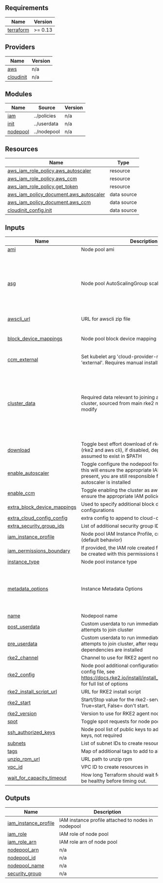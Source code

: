<!-- BEGIN_TF_DOCS -->
## Requirements

| Name | Version |
|------|---------|
| <a name="requirement_terraform"></a> [terraform](#requirement\_terraform) | >= 0.13 |

## Providers

| Name | Version |
|------|---------|
| <a name="provider_aws"></a> [aws](#provider\_aws) | n/a |
| <a name="provider_cloudinit"></a> [cloudinit](#provider\_cloudinit) | n/a |

## Modules

| Name | Source | Version |
|------|--------|---------|
| <a name="module_iam"></a> [iam](#module\_iam) | ../policies | n/a |
| <a name="module_init"></a> [init](#module\_init) | ../userdata | n/a |
| <a name="module_nodepool"></a> [nodepool](#module\_nodepool) | ../nodepool | n/a |

## Resources

| Name | Type |
|------|------|
| [aws_iam_role_policy.aws_autoscaler](https://registry.terraform.io/providers/hashicorp/aws/latest/docs/resources/iam_role_policy) | resource |
| [aws_iam_role_policy.aws_ccm](https://registry.terraform.io/providers/hashicorp/aws/latest/docs/resources/iam_role_policy) | resource |
| [aws_iam_role_policy.get_token](https://registry.terraform.io/providers/hashicorp/aws/latest/docs/resources/iam_role_policy) | resource |
| [aws_iam_policy_document.aws_autoscaler](https://registry.terraform.io/providers/hashicorp/aws/latest/docs/data-sources/iam_policy_document) | data source |
| [aws_iam_policy_document.aws_ccm](https://registry.terraform.io/providers/hashicorp/aws/latest/docs/data-sources/iam_policy_document) | data source |
| [cloudinit_config.init](https://registry.terraform.io/providers/hashicorp/cloudinit/latest/docs/data-sources/config) | data source |

## Inputs

| Name | Description | Type | Default | Required |
|------|-------------|------|---------|:--------:|
| <a name="input_ami"></a> [ami](#input\_ami) | Node pool ami | `string` | `""` | no |
| <a name="input_asg"></a> [asg](#input\_asg) | Node pool AutoScalingGroup scaling definition | <pre>object({<br>    min                  = number<br>    max                  = number<br>    desired              = number<br>    suspended_processes  = optional(list(string))<br>    termination_policies = optional(list(string))<br>  })</pre> | <pre>{<br>  "desired": 1,<br>  "max": 10,<br>  "min": 1,<br>  "suspended_processes": [],<br>  "termination_policies": [<br>    "Default"<br>  ]<br>}</pre> | no |
| <a name="input_awscli_url"></a> [awscli\_url](#input\_awscli\_url) | URL for awscli zip file | `string` | `"https://awscli.amazonaws.com/awscli-exe-linux-x86_64.zip"` | no |
| <a name="input_block_device_mappings"></a> [block\_device\_mappings](#input\_block\_device\_mappings) | Node pool block device mapping configuration | `map(string)` | <pre>{<br>  "size": 30,<br>  "type": "gp2"<br>}</pre> | no |
| <a name="input_ccm_external"></a> [ccm\_external](#input\_ccm\_external) | Set kubelet arg 'cloud-provider-name' value to 'external'.  Requires manual install of CCM. | `bool` | `false` | no |
| <a name="input_cluster_data"></a> [cluster\_data](#input\_cluster\_data) | Required data relevant to joining an existing rke2 cluster, sourced from main rke2 module, do NOT modify | <pre>object({<br>    name       = string<br>    server_url = string<br>    cluster_sg = string<br>    token = object({<br>      bucket          = string<br>      bucket_arn      = string<br>      object          = string<br>      policy_document = string<br>    })<br>  })</pre> | n/a | yes |
| <a name="input_download"></a> [download](#input\_download) | Toggle best effort download of rke2 dependencies (rke2 and aws cli), if disabled, dependencies are assumed to exist in $PATH | `bool` | `true` | no |
| <a name="input_enable_autoscaler"></a> [enable\_autoscaler](#input\_enable\_autoscaler) | Toggle configure the nodepool for cluster autoscaler, this will ensure the appropriate IAM policies are present, you are still responsible for ensuring cluster autoscaler is installed | `bool` | `false` | no |
| <a name="input_enable_ccm"></a> [enable\_ccm](#input\_enable\_ccm) | Toggle enabling the cluster as aws aware, this will ensure the appropriate IAM policies are present | `bool` | `false` | no |
| <a name="input_extra_block_device_mappings"></a> [extra\_block\_device\_mappings](#input\_extra\_block\_device\_mappings) | Used to specify additional block device mapping configurations | `list(map(string))` | `[]` | no |
| <a name="input_extra_cloud_config_config"></a> [extra\_cloud\_config\_config](#input\_extra\_cloud\_config\_config) | extra config to append to cloud-config | `string` | `""` | no |
| <a name="input_extra_security_group_ids"></a> [extra\_security\_group\_ids](#input\_extra\_security\_group\_ids) | List of additional security group IDs | `list(string)` | `[]` | no |
| <a name="input_iam_instance_profile"></a> [iam\_instance\_profile](#input\_iam\_instance\_profile) | Node pool IAM Instance Profile, created if left blank (default behavior) | `string` | `""` | no |
| <a name="input_iam_permissions_boundary"></a> [iam\_permissions\_boundary](#input\_iam\_permissions\_boundary) | If provided, the IAM role created for the nodepool will be created with this permissions boundary attached. | `string` | `null` | no |
| <a name="input_instance_type"></a> [instance\_type](#input\_instance\_type) | Node pool instance type | `string` | `"t3.medium"` | no |
| <a name="input_metadata_options"></a> [metadata\_options](#input\_metadata\_options) | Instance Metadata Options | `map(any)` | <pre>{<br>  "http_endpoint": "enabled",<br>  "http_put_response_hop_limit": 2,<br>  "http_tokens": "required",<br>  "instance_metadata_tags": "disabled"<br>}</pre> | no |
| <a name="input_name"></a> [name](#input\_name) | Nodepool name | `string` | n/a | yes |
| <a name="input_post_userdata"></a> [post\_userdata](#input\_post\_userdata) | Custom userdata to run immediately after rke2 node attempts to join cluster | `string` | `""` | no |
| <a name="input_pre_userdata"></a> [pre\_userdata](#input\_pre\_userdata) | Custom userdata to run immediately before rke2 node attempts to join cluster, after required rke2, dependencies are installed | `string` | `""` | no |
| <a name="input_rke2_channel"></a> [rke2\_channel](#input\_rke2\_channel) | Channel to use for RKE2 agent nodepool | `string` | `null` | no |
| <a name="input_rke2_config"></a> [rke2\_config](#input\_rke2\_config) | Node pool additional configuration passed as rke2 config file, see https://docs.rke2.io/install/install_options/agent_config for full list of options | `string` | `""` | no |
| <a name="input_rke2_install_script_url"></a> [rke2\_install\_script\_url](#input\_rke2\_install\_script\_url) | URL for RKE2 install script | `string` | `"https://get.rke2.io"` | no |
| <a name="input_rke2_start"></a> [rke2\_start](#input\_rke2\_start) | Start/Stop value for the rke2-server/agent service.  True=start, False= don't start. | `bool` | `true` | no |
| <a name="input_rke2_version"></a> [rke2\_version](#input\_rke2\_version) | Version to use for RKE2 agent nodepool | `string` | `null` | no |
| <a name="input_spot"></a> [spot](#input\_spot) | Toggle spot requests for node pool | `bool` | `false` | no |
| <a name="input_ssh_authorized_keys"></a> [ssh\_authorized\_keys](#input\_ssh\_authorized\_keys) | Node pool list of public keys to add as authorized ssh keys, not required | `list(string)` | `[]` | no |
| <a name="input_subnets"></a> [subnets](#input\_subnets) | List of subnet IDs to create resources in | `list(string)` | n/a | yes |
| <a name="input_tags"></a> [tags](#input\_tags) | Map of additional tags to add to all resources created | `map(string)` | `{}` | no |
| <a name="input_unzip_rpm_url"></a> [unzip\_rpm\_url](#input\_unzip\_rpm\_url) | URL path to unzip rpm | `string` | `""` | no |
| <a name="input_vpc_id"></a> [vpc\_id](#input\_vpc\_id) | VPC ID to create resources in | `string` | n/a | yes |
| <a name="input_wait_for_capacity_timeout"></a> [wait\_for\_capacity\_timeout](#input\_wait\_for\_capacity\_timeout) | How long Terraform should wait for ASG instances to be healthy before timing out. | `string` | `"10m"` | no |

## Outputs

| Name | Description |
|------|-------------|
| <a name="output_iam_instance_profile"></a> [iam\_instance\_profile](#output\_iam\_instance\_profile) | IAM instance profile attached to nodes in nodepool |
| <a name="output_iam_role"></a> [iam\_role](#output\_iam\_role) | IAM role of node pool |
| <a name="output_iam_role_arn"></a> [iam\_role\_arn](#output\_iam\_role\_arn) | IAM role arn of node pool |
| <a name="output_nodepool_arn"></a> [nodepool\_arn](#output\_nodepool\_arn) | n/a |
| <a name="output_nodepool_id"></a> [nodepool\_id](#output\_nodepool\_id) | n/a |
| <a name="output_nodepool_name"></a> [nodepool\_name](#output\_nodepool\_name) | n/a |
| <a name="output_security_group"></a> [security\_group](#output\_security\_group) | n/a |
<!-- END_TF_DOCS -->